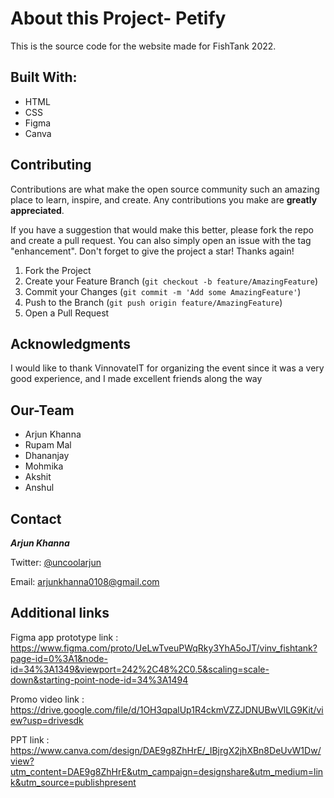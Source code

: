 # About this Project- Petify

This is the source code for the website made for FishTank 2022.


## Built With:

* HTML
* CSS
* Figma
* Canva


## Contributing

Contributions are what make the open source community such an amazing place to learn, inspire, and create. Any contributions you make are **greatly appreciated**.

If you have a suggestion that would make this better, please fork the repo and create a pull request. You can also simply open an issue with the tag "enhancement".
Don't forget to give the project a star! Thanks again!

1. Fork the Project
2. Create your Feature Branch (`git checkout -b feature/AmazingFeature`)
3. Commit your Changes (`git commit -m 'Add some AmazingFeature'`)
4. Push to the Branch (`git push origin feature/AmazingFeature`)
5. Open a Pull Request


## Acknowledgments

I would like to thank VinnovateIT for organizing the event since it was a very good experience, and I made excellent friends along the way


## Our-Team

* Arjun Khanna
* Rupam Mal
* Dhananjay
* Mohmika
* Akshit
* Anshul


## Contact
***Arjun Khanna***

Twitter: [@uncoolarjun](https://twitter.com/UncoolArjun)

Email: <a href="mailto:arjunkhanna0108@gmailc.com">arjunkhanna0108@gmail.com</a>


## Additional links

Figma app prototype link : https://www.figma.com/proto/UeLwTveuPWqRky3YhA5oJT/vinv_fishtank?page-id=0%3A1&node-id=34%3A1349&viewport=242%2C48%2C0.5&scaling=scale-down&starting-point-node-id=34%3A1494

Promo video link : https://drive.google.com/file/d/1OH3qpalUp1R4ckmVZZJDNUBwVlLG9Kit/view?usp=drivesdk

PPT link : https://www.canva.com/design/DAE9g8ZhHrE/_IBjrgX2jhXBn8DeUvW1Dw/view?utm_content=DAE9g8ZhHrE&utm_campaign=designshare&utm_medium=link&utm_source=publishpresent
